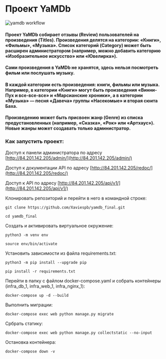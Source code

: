 # Проект YaMDb
![yamdb workflow](https://github.com/Xaviespb/yamdb_final/actions/workflows/yamdb_workflow.yml/badge.svg)
#### Проект YaMDb собирает отзывы (Review) пользователей на произведения (Titles). Произведения делятся на категории: «Книги», «Фильмы», «Музыка». Список категорий (Category) может быть расширен администратором (например, можно добавить категорию «Изобразительное искусство» или «Ювелирка»).

#### Сами произведения в YaMDb не хранятся, здесь нельзя посмотреть фильм или послушать музыку.

#### В каждой категории есть произведения: книги, фильмы или музыка. Например, в категории «Книги» могут быть произведения «Винни-Пух и все-все-все» и «Марсианские хроники», а в категории «Музыка» — песня «Давеча» группы «Насекомые» и вторая сюита Баха.

#### Произведению может быть присвоен жанр (Genre) из списка предустановленных (например, «Сказка», «Рок» или «Артхаус»). Новые жанры может создавать только администратор.

### Как запустить проект:

Доступ к панели администратора по адресу [http://84.201.142.205/admin/](http://84.201.142.205/admin/)

Доступ к документации API по адресу [http://84.201.142.205/redoc/](http://84.201.142.205/redoc/)

Доступ к API по адресу [http://84.201.142.205/api/v1/](http://84.201.142.205/api/v1/)

Клонировать репозиторий и перейти в него в командной строке:

```
git clone https://github.com/Xaviespb/yamdb_final.git
```

```
cd yamdb_final
```

Cоздать и активировать виртуальное окружение:

```
python3 -m venv env
```

```
source env/bin/activate
```

Установить зависимости из файла requirements.txt:

```
python3 -m pip install --upgrade pip
```

```
pip install -r requirements.txt
```

Перейти в папку с файлом docker-compose.yaml и
собрать контейнеры (infra_db_1, infra_web_1, infra_nginx_1):

```
docker-compose up -d --build
```

Выполнить миграции:

```
docker-compose exec web python manage.py migrate
```

Србрать статику:

```
docker-compose exec web python manage.py collectstatic --no-input
```

Остановка контейнера:

```
docker-compose down -v
```
